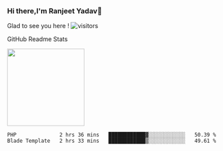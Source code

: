 ### Hi there,I'm Ranjeet Yadav👋

Glad to see you here ! ![visitors](https://visitor-badge.glitch.me/badge?page_id=${ranjeetproject}.${ranjeetproject.repo.id}) 

GitHub Readme Stats 

<img height="180em" src="https://github-readme-stats.vercel.app/api?username=ranjeetproject&show_icons=true&hide_border=true&&count_private=true&include_all_commits=true" />

<!--START_SECTION:waka-->
```text
PHP              2 hrs 36 mins   ████████████▓░░░░░░░░░░░░   50.39 % 
Blade Template   2 hrs 33 mins   ████████████▒░░░░░░░░░░░░   49.61 % 
```
<!--END_SECTION:waka-->
